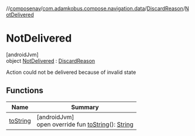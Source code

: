 //[composenav](../../../../index.md)/[com.adamkobus.compose.navigation.data](../../index.md)/[DiscardReason](../index.md)/[NotDelivered](index.md)

# NotDelivered

[androidJvm]\
object [NotDelivered](index.md) : [DiscardReason](../index.md)

Action could not be delivered because of invalid state

## Functions

| Name | Summary |
|---|---|
| [toString](to-string.md) | [androidJvm]<br>open override fun [toString](to-string.md)(): [String](https://kotlinlang.org/api/latest/jvm/stdlib/kotlin/-string/index.html) |
